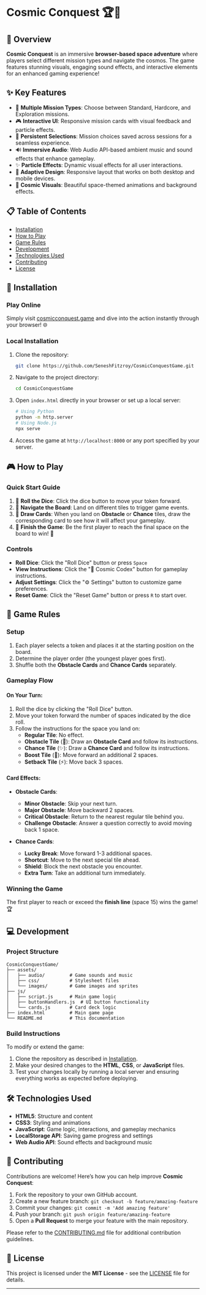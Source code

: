 # **Cosmic Conquest** 🏆🚀

## **🌟 Overview** 

**Cosmic Conquest** is an immersive **browser-based space adventure** where players select different mission types and navigate the cosmos. The game features stunning visuals, engaging sound effects, and interactive elements for an enhanced gaming experience!

## **✨ Key Features** 

- 🚀 **Multiple Mission Types**: Choose between Standard, Hardcore, and Exploration missions.
- 🎮 **Interactive UI**: Responsive mission cards with visual feedback and particle effects.
- 💾 **Persistent Selections**: Mission choices saved across sessions for a seamless experience.
- 🔊 **Immersive Audio**: Web Audio API-based ambient music and sound effects that enhance gameplay.
- ✨ **Particle Effects**: Dynamic visual effects for all user interactions.
- 📱 **Adaptive Design**: Responsive layout that works on both desktop and mobile devices.
- 🌌 **Cosmic Visuals**: Beautiful space-themed animations and background effects.

## **📋 Table of Contents**

- [Installation](#-installation)
- [How to Play](#-how-to-play)
- [Game Rules](#-game-rules)
- [Development](#-development)
- [Technologies Used](#-technologies-used)
- [Contributing](#-contributing)
- [License](#-license)

## **🚀 Installation** 

### **Play Online** 

Simply visit [cosmicconquest.game](https://cosmicconquest.game) and dive into the action instantly through your browser! 🌐

### **Local Installation** 

1. Clone the repository:
   ```bash
   git clone https://github.com/SeneshFitzroy/CosmicConquestGame.git
   ```

2. Navigate to the project directory:
   ```bash
   cd CosmicConquestGame
   ```

3. Open `index.html` directly in your browser or set up a local server:
   ```bash
   # Using Python
   python -m http.server
   # Using Node.js
   npx serve
   ```

4. Access the game at `http://localhost:8000` or any port specified by your server.

## **🎮 How to Play**

### **Quick Start Guide** 

1. 🎲 **Roll the Dice**: Click the dice button to move your token forward.
2. 🧭 **Navigate the Board**: Land on different tiles to trigger game events.
3. 📝 **Draw Cards**: When you land on **Obstacle** or **Chance** tiles, draw the corresponding card to see how it will affect your gameplay.
4. 🏁 **Finish the Game**: Be the first player to reach the final space on the board to win! 🎉

### **Controls**

- **Roll Dice**: Click the "Roll Dice" button or press `Space`
- **View Instructions**: Click the "📜 Cosmic Codex" button for gameplay instructions.
- **Adjust Settings**: Click the "⚙️ Settings" button to customize game preferences.
- **Reset Game**: Click the "Reset Game" button or press `R` to start over.

## **📜 Game Rules**

### **Setup**

1. Each player selects a token and places it at the starting position on the board.
2. Determine the player order (the youngest player goes first).
3. Shuffle both the **Obstacle Cards** and **Chance Cards** separately.

### **Gameplay Flow**

#### **On Your Turn:**

1. Roll the dice by clicking the "Roll Dice" button.
2. Move your token forward the number of spaces indicated by the dice roll.
3. Follow the instructions for the space you land on:
   - **Regular Tile**: No effect.
   - **Obstacle Tile** (🚧): Draw an **Obstacle Card** and follow its instructions.
   - **Chance Tile** (✨): Draw a **Chance Card** and follow its instructions.
   - **Boost Tile** (🚀): Move forward an additional 2 spaces.
   - **Setback Tile** (⚡): Move back 3 spaces.

#### **Card Effects:**

- **Obstacle Cards**:
  - **Minor Obstacle**: Skip your next turn.
  - **Major Obstacle**: Move backward 2 spaces.
  - **Critical Obstacle**: Return to the nearest regular tile behind you.
  - **Challenge Obstacle**: Answer a question correctly to avoid moving back 1 space.

- **Chance Cards**:
  - **Lucky Break**: Move forward 1-3 additional spaces.
  - **Shortcut**: Move to the next special tile ahead.
  - **Shield**: Block the next obstacle you encounter.
  - **Extra Turn**: Take an additional turn immediately.

### **Winning the Game**

The first player to reach or exceed the **finish line** (space 15) wins the game! 🏆

## **💻 Development**

### **Project Structure**

```
CosmicConquestGame/
├── assets/
│   ├── audio/         # Game sounds and music
│   ├── css/           # Stylesheet files
│   └── images/        # Game images and sprites
├── js/
│   ├── script.js      # Main game logic
│   ├── buttonHandlers.js  # UI button functionality
│   └── cards.js       # Card deck logic
├── index.html         # Main game page
└── README.md          # This documentation
```

### **Build Instructions**

To modify or extend the game:

1. Clone the repository as described in [Installation](#-installation).
2. Make your desired changes to the **HTML**, **CSS**, or **JavaScript** files.
3. Test your changes locally by running a local server and ensuring everything works as expected before deploying.

## **🛠️ Technologies Used**

- **HTML5**: Structure and content
- **CSS3**: Styling and animations
- **JavaScript**: Game logic, interactions, and gameplay mechanics
- **LocalStorage API**: Saving game progress and settings
- **Web Audio API**: Sound effects and background music

## **🤝 Contributing**

Contributions are welcome! Here’s how you can help improve **Cosmic Conquest**:

1. Fork the repository to your own GitHub account.
2. Create a new feature branch: `git checkout -b feature/amazing-feature`
3. Commit your changes: `git commit -m 'Add amazing feature'`
4. Push your branch: `git push origin feature/amazing-feature`
5. Open a **Pull Request** to merge your feature with the main repository.

Please refer to the [CONTRIBUTING.md](CONTRIBUTING.md) file for additional contribution guidelines.

## **📝 License**

This project is licensed under the **MIT License** - see the [LICENSE](LICENSE) file for details.

---
